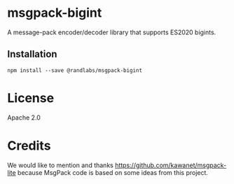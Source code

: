 # msgpack-bigint

A message-pack encoder/decoder library that supports ES2020 bigints.

## Installation

```shell
npm install --save @randlabs/msgpack-bigint
```

# License

Apache 2.0

# Credits

We would like to mention and thanks https://github.com/kawanet/msgpack-lite because MsgPack code is based on some ideas from this project.
